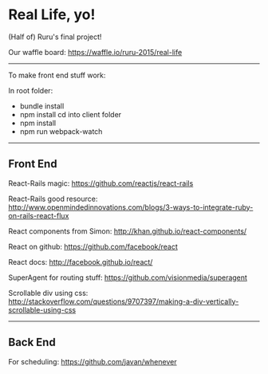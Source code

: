 # Real Life, yo!
(Half of) Ruru's final project!

Our waffle board:
https://waffle.io/ruru-2015/real-life

---
To make front end stuff work:

In root folder:
* bundle install
* npm install
cd into client folder
* npm install
* npm run webpack-watch

---
## Front End

React-Rails magic:
https://github.com/reactjs/react-rails

React-Rails good resource:
http://www.openmindedinnovations.com/blogs/3-ways-to-integrate-ruby-on-rails-react-flux

React components from Simon:
http://khan.github.io/react-components/

React on github:
https://github.com/facebook/react

React docs:
http://facebook.github.io/react/

SuperAgent for routing stuff:
https://github.com/visionmedia/superagent

Scrollable div using css:
http://stackoverflow.com/questions/9707397/making-a-div-vertically-scrollable-using-css

---
## Back End
For scheduling: 
https://github.com/javan/whenever
